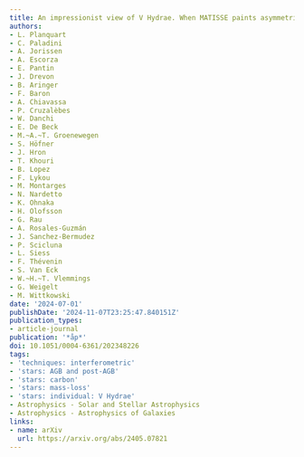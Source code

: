 ```yaml
---
title: An impressionist view of V Hydrae. When MATISSE paints asymmetric giant blobs
authors:
- L. Planquart
- C. Paladini
- A. Jorissen
- A. Escorza
- E. Pantin
- J. Drevon
- B. Aringer
- F. Baron
- A. Chiavassa
- P. Cruzalèbes
- W. Danchi
- E. De Beck
- M.~A.~T. Groenewegen
- S. Höfner
- J. Hron
- T. Khouri
- B. Lopez
- F. Lykou
- M. Montarges
- N. Nardetto
- K. Ohnaka
- H. Olofsson
- G. Rau
- A. Rosales-Guzmán
- J. Sanchez-Bermudez
- P. Scicluna
- L. Siess
- F. Thévenin
- S. Van Eck
- W.~H.~T. Vlemmings
- G. Weigelt
- M. Wittkowski
date: '2024-07-01'
publishDate: '2024-11-07T23:25:47.840151Z'
publication_types:
- article-journal
publication: '*åp*'
doi: 10.1051/0004-6361/202348226
tags:
- 'techniques: interferometric'
- 'stars: AGB and post-AGB'
- 'stars: carbon'
- 'stars: mass-loss'
- 'stars: individual: V Hydrae'
- Astrophysics - Solar and Stellar Astrophysics
- Astrophysics - Astrophysics of Galaxies
links:
- name: arXiv
  url: https://arxiv.org/abs/2405.07821
---
```

